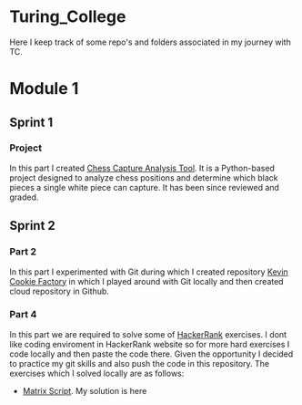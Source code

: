 # Turing_College

Here I keep track of some repo's and folders associated in my journey with TC.

# Module 1 

## Sprint 1

### Project
In this part I created [Chess Capture Analysis Tool](https://github.com/justsvykas/Chess_analysis_tool). It is a Python-based project designed to analyze chess positions and determine which black pieces a single white piece can capture. It has been since reviewed and graded.

## Sprint 2

### Part 2
In this part I experimented with Git during which I created repository [Kevin Cookie Factory](https://github.com/justsvykas/KevinCookieCompany) in which I played around with Git locally and then created cloud repository in Github.

### Part 4
In this part we are required to solve some of [HackerRank](https://www.hackerrank.com/) exercises. I dont like coding enviroment in HackerRank website so for more hard exercises I code locally and then paste the code there. Given the opportunity I decided to practice my git skills and also push the code in this repository. The exercises which I solved locally are as follows:

- [Matrix Script](https://www.hackerrank.com/challenges/matrix-script/problem). My solution is here
